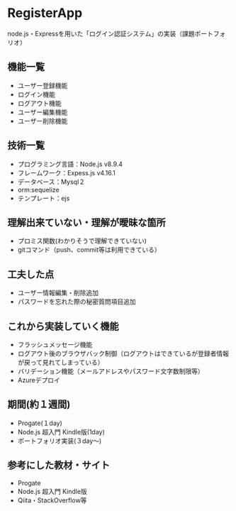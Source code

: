 # RegisterApp
 
node.js・Expressを用いた「ログイン認証システム」の実装（課題ポートフォリオ）

## 機能一覧
*  ユーザー登録機能
*  ログイン機能
*  ログアウト機能
*  ユーザー編集機能
*  ユーザー削除機能

## 技術一覧
*  プログラミング言語：Node.js v8.9.4
*  フレームワーク：Expess.js v4.16.1
*  データベース：Mysql２
*  orm:sequelize
*  テンプレート：ejs

## 理解出来ていない・理解が曖昧な箇所
*  プロミス関数(わかりそうで理解できていない)
*  gitコマンド（push、commit等は利用できている）
 
## 工夫した点
*  ユーザー情報編集・削除追加
*  パスワードを忘れた際の秘密質問項目追加

## これから実装していく機能
*  フラッシュメッセージ機能
*  ログアウト後のブラウザバック制御（ログアウトはできているが登録者情報が戻って見れてしまっている）
*  バリデーション機能（メールアドレスやパスワード文字数制限等）
*  Azureデプロイ

## 期間(約１週間)
*   Progate(１day)
*   Node.js 超入門 Kindle版(1day)
*   ポートフォリオ実装(３day〜)

## 参考にした教材・サイト
*  Progate
*  Node.js 超入門 Kindle版
*  Qiita・StackOverflow等

